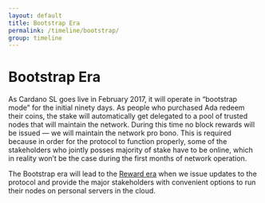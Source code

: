 ```yaml
---
layout: default
title: Bootstrap Era
permalink: /timeline/bootstrap/
group: timeline
---
```


[//]: # (Reviewed at 60033350e60408fc79f202491e6985b3b47acd90)

# Bootstrap Era

As Cardano SL goes live in February 2017, it will operate in “bootstrap mode”
for the initial ninety days. As people who purchased Ada redeem their coins, the
stake will automatically get delegated to a pool of trusted nodes that will
maintain the network. During this time no block rewards will be issued — we will
maintain the network pro bono. This is required because in order for the
protocol to function properly, some of the stakeholders who jointly posses
majority of stake have to be online, which in reality won’t be the case during
the first months of network operation.

The Bootstrap era will lead to the [Reward era](/timeline/reward) when we issue
updates to the protocol and provide the major stakeholders with convenient
options to run their nodes on personal servers in the cloud.
